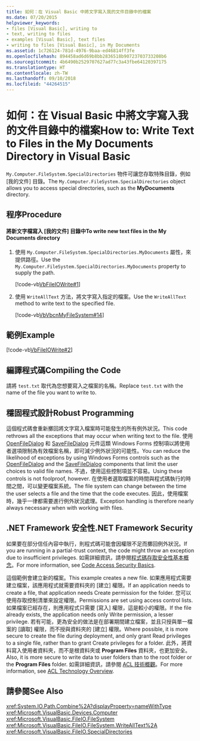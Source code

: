 ```yaml
---
title: 如何：在 Visual Basic 中將文字寫入我的文件目錄中的檔案
ms.date: 07/20/2015
helpviewer_keywords:
- files [Visual Basic], writing to
- text, writing to files
- examples [Visual Basic], text files
- writing to files [Visual Basic], in My Documents
ms.assetid: 1c726124-781d-4976-9baa-ed46814ff3fe
ms.openlocfilehash: 894458ad6d69b8bb2836518b90723703733208b6
ms.sourcegitcommit: 4b6490b2529707627ad77c3a43fbe64120397175
ms.translationtype: HT
ms.contentlocale: zh-TW
ms.lasthandoff: 09/10/2018
ms.locfileid: "44264515"
---
```

# <a name="how-to-write-text-to-files-in-the-my-documents-directory-in-visual-basic"></a><span data-ttu-id="62ea8-102">如何：在 Visual Basic 中將文字寫入我的文件目錄中的檔案</span><span class="sxs-lookup"><span data-stu-id="62ea8-102">How to: Write Text to Files in the My Documents Directory in Visual Basic</span></span>
<span data-ttu-id="62ea8-103">`My.Computer.FileSystem.SpecialDirectories` 物件可讓您存取特殊目錄，例如 [我的文件] 目錄。</span><span class="sxs-lookup"><span data-stu-id="62ea8-103">The `My.Computer.FileSystem.SpecialDirectories` object allows you to access special directories, such as the **MyDocuments** directory.</span></span>  
  
## <a name="procedure"></a><span data-ttu-id="62ea8-104">程序</span><span class="sxs-lookup"><span data-stu-id="62ea8-104">Procedure</span></span>  
  
#### <a name="to-write-new-text-files-in-the-my-documents-directory"></a><span data-ttu-id="62ea8-105">將新文字檔寫入 [我的文件] 目錄中</span><span class="sxs-lookup"><span data-stu-id="62ea8-105">To write new text files in the My Documents directory</span></span>  
  
1.  <span data-ttu-id="62ea8-106">使用 `My.Computer.FileSystem.SpecialDirectories.MyDocuments` 屬性，來提供路徑。</span><span class="sxs-lookup"><span data-stu-id="62ea8-106">Use the `My.Computer.FileSystem.SpecialDirectories.MyDocuments` property to supply the path.</span></span>  
  
     [!code-vb[VbFileIOWrite#1](../../../../visual-basic/developing-apps/programming/drives-directories-files/codesnippet/VisualBasic/how-to-write-text-to-files-in-the-my-documents-directory_1.vb)]  
  
2.  <span data-ttu-id="62ea8-107">使用 `WriteAllText` 方法，將文字寫入指定的檔案。</span><span class="sxs-lookup"><span data-stu-id="62ea8-107">Use the `WriteAllText` method to write text to the specified file.</span></span>  
  
     [!code-vb[VbVbcnMyFileSystem#14](../../../../visual-basic/developing-apps/programming/drives-directories-files/codesnippet/VisualBasic/how-to-write-text-to-files-in-the-my-documents-directory_2.vb)]  
  
## <a name="example"></a><span data-ttu-id="62ea8-108">範例</span><span class="sxs-lookup"><span data-stu-id="62ea8-108">Example</span></span>  
 [!code-vb[VbFileIOWrite#2](../../../../visual-basic/developing-apps/programming/drives-directories-files/codesnippet/VisualBasic/how-to-write-text-to-files-in-the-my-documents-directory_3.vb)]  
  
## <a name="compiling-the-code"></a><span data-ttu-id="62ea8-109">編譯程式碼</span><span class="sxs-lookup"><span data-stu-id="62ea8-109">Compiling the Code</span></span>  
 <span data-ttu-id="62ea8-110">請將 `test.txt` 取代為您想要寫入之檔案的名稱。</span><span class="sxs-lookup"><span data-stu-id="62ea8-110">Replace `test.txt` with the name of the file you want to write to.</span></span>  
  
## <a name="robust-programming"></a><span data-ttu-id="62ea8-111">穩固程式設計</span><span class="sxs-lookup"><span data-stu-id="62ea8-111">Robust Programming</span></span>  
 <span data-ttu-id="62ea8-112">這個程式碼會重新擲回將文字寫入檔案時可能發生的所有例外狀況。</span><span class="sxs-lookup"><span data-stu-id="62ea8-112">This code rethrows all the exceptions that may occur when writing text to the file.</span></span> <span data-ttu-id="62ea8-113">使用 [OpenFileDialog](../../../../framework/winforms/controls/openfiledialog-component-windows-forms.md) 和 [SaveFileDialog](../../../../framework/winforms/controls/savefiledialog-component-windows-forms.md) 元件這類 Windows Forms 控制項以將使用者選項限制為有效檔案名稱，即可減少例外狀況的可能性。</span><span class="sxs-lookup"><span data-stu-id="62ea8-113">You can reduce the likelihood of exceptions by using Windows Forms controls such as the [OpenFileDialog](../../../../framework/winforms/controls/openfiledialog-component-windows-forms.md) and the [SaveFileDialog](../../../../framework/winforms/controls/savefiledialog-component-windows-forms.md) components that limit the user choices to valid file names.</span></span> <span data-ttu-id="62ea8-114">不過，使用這些控制項並不容易。</span><span class="sxs-lookup"><span data-stu-id="62ea8-114">Using these controls is not foolproof, however.</span></span> <span data-ttu-id="62ea8-115">在使用者選取檔案的時間與程式碼執行的時間之間，可以變更檔案系統。</span><span class="sxs-lookup"><span data-stu-id="62ea8-115">The file system can change between the time the user selects a file and the time that the code executes.</span></span> <span data-ttu-id="62ea8-116">因此，使用檔案時，幾乎一律都需要進行例外狀況處理。</span><span class="sxs-lookup"><span data-stu-id="62ea8-116">Exception handling is therefore nearly always necessary when with working with files.</span></span>  
  
## <a name="net-framework-security"></a><span data-ttu-id="62ea8-117">.NET Framework 安全性</span><span class="sxs-lookup"><span data-stu-id="62ea8-117">.NET Framework Security</span></span>  
 <span data-ttu-id="62ea8-118">如果要在部分信任內容中執行，則程式碼可能會因權限不足而擲回例外狀況。</span><span class="sxs-lookup"><span data-stu-id="62ea8-118">If you are running in a partial-trust context, the code might throw an exception due to insufficient privileges.</span></span> <span data-ttu-id="62ea8-119">如需詳細資訊，請參閱[程式碼存取安全性基本概念](../../../../framework/misc/code-access-security-basics.md)。</span><span class="sxs-lookup"><span data-stu-id="62ea8-119">For more information, see [Code Access Security Basics](../../../../framework/misc/code-access-security-basics.md).</span></span>  
  
 <span data-ttu-id="62ea8-120">這個範例會建立新的檔案。</span><span class="sxs-lookup"><span data-stu-id="62ea8-120">This example creates a new file.</span></span> <span data-ttu-id="62ea8-121">如果應用程式需要建立檔案，該應用程式就需要資料夾的 [建立] 權限。</span><span class="sxs-lookup"><span data-stu-id="62ea8-121">If an application needs to create a file, that application needs Create permission for the folder.</span></span> <span data-ttu-id="62ea8-122">您可以使用存取控制清單來設定權限。</span><span class="sxs-lookup"><span data-stu-id="62ea8-122">Permissions are set using access control lists.</span></span> <span data-ttu-id="62ea8-123">如果檔案已經存在，則應用程式只需要 [寫入] 權限，這是較小的權限。</span><span class="sxs-lookup"><span data-stu-id="62ea8-123">If the file already exists, the application needs only Write permission, a lesser privilege.</span></span> <span data-ttu-id="62ea8-124">若有可能，更為安全的做法是在部署期間建立檔案，並且只授與單一檔案的 [讀取] 權限，而不授與資料夾的 [建立] 權限。</span><span class="sxs-lookup"><span data-stu-id="62ea8-124">Where possible, it is more secure to create the file during deployment, and only grant Read privileges to a single file, rather than to grant Create privileges for a folder.</span></span> <span data-ttu-id="62ea8-125">此外，將資料寫入使用者資料夾，而不是根資料夾或 **Program Files** 資料夾，也更加安全。</span><span class="sxs-lookup"><span data-stu-id="62ea8-125">Also, it is more secure to write data to user folders than to the root folder or the **Program Files** folder.</span></span> <span data-ttu-id="62ea8-126">如需詳細資訊，請參閱 [ACL 技術概觀](https://msdn.microsoft.com/library/06fbf66d-6f02-4378-b863-b2f12e349045)。</span><span class="sxs-lookup"><span data-stu-id="62ea8-126">For more information, see [ACL Technology Overview](https://msdn.microsoft.com/library/06fbf66d-6f02-4378-b863-b2f12e349045).</span></span>  
  
## <a name="see-also"></a><span data-ttu-id="62ea8-127">請參閱</span><span class="sxs-lookup"><span data-stu-id="62ea8-127">See Also</span></span>  
 <xref:System.IO.Path.Combine%2A?displayProperty=nameWithType>  
 <xref:Microsoft.VisualBasic.Devices.Computer>  
 <xref:Microsoft.VisualBasic.FileIO.FileSystem>  
 <xref:Microsoft.VisualBasic.FileIO.FileSystem.WriteAllText%2A>  
 <xref:Microsoft.VisualBasic.FileIO.SpecialDirectories>
